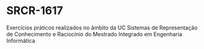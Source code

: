# SRCR-1617
Exercícios práticos realizados no âmbito da UC Sistemas de Representação de Conhecimento e Raciocínio do Mestrado Integrado em Engenharia Informática
